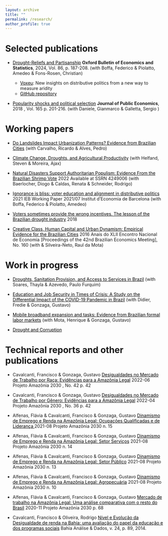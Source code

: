 ```yaml
---
layout: archive
title: ""
permalink: /research/
author_profile: true
---
```


# Selected publications

  * <a style='color: black;' href='https://onlinelibrary.wiley.com/doi/full/10.1111/obes.12560'>Drought-Reliefs and Partisanship</a>  <b>Oxford Bulletin of Economics and Statistics</b>, 2024, Vol. 86, p. 187-208. (with Boffa, Federico & Piolatto, Amedeo & Fons-Rosen, Christian)
    * <a style='color: black;' href='https://voxeu.org/article/insights-distributive-politics-new-way-measure-aridity'>Voxeu</a>:  New insights on distributive politics from a new way to measure aridity
    * <a style='color: black;' href='https://github.com/FranciscoCavalcanti/Drought-reliefs-and-Partisanship'>GitHub repository</a>

  * <a style='color: black;' href='http://www.sciencedirect.com/science/article/pii/S0047272718301361'>Popularity shocks and political selection</a> <b>Journal of Public Economics</b>, 2018 , Vol. 165 p. 201-216. (with Daniele, Gianmarco & Galletta, Sergio ) 

# Working papers

  * <a style='color: black;' href='https://www.researchgate.net/profile/Ricardo-Carvalho-10/publication/383129940_Do_Landslides_Impact_Urbanization_Patterns_Evidence_from_Brazilian_Cities/links/66be0c688d0073559255b1e4/Do-Landslides-Impact-Urbanization-Patterns-Evidence-from-Brazilian-Cities.pdf'>Do Landslides Impact Urbanization Patterns? Evidence from Brazilian Cities</a>  (with Carvalho, Ricardo & Alves, Pedro)

  * <a style='color: black;' href='https://ageconsearch.umn.edu/record/338539/'>Climate Change, Droughts, and Agricultural Productivity</a>  (with Helfand, Steven & Moreira, Ajax) 

  * <a style='color: black;' href='https://ssrn.com/abstract=4249006'>Natural Disasters Support Authoritarian Populism: Evidence From the Brazilian Shrimp Vote</a> 2022 Available at SSRN 4249006 (with Baerlocher, Diogo & Caldas, Renata & Schneider, Rodrigo)

  * <a style='color: black;' href='http://diposit.ub.edu/dspace/handle/2445/182602'>Ignorance is bliss: voter education and alignment in distributive politics</a> 2021 IEB Working Paper 2021/07 Institut d’Economia de Barcelona (with Boffa, Federico & Piolatto, Amedeo)

  * <a style='color: black;' href='https://mpra.ub.uni-muenchen.de/88317/'>Voters sometimes provide the wrong incentives. The lesson of the Brazilian drought industry</a> 2018
  
  * <a style='color: black;' href='https://www.researchgate.net/profile/Francisco-Cavalcanti-6/publication/319902513_Creative_Class_Human_Capital_and_Urban_Dynamism_Empirical_Evidence_for_the_Brazilian_Cities/links/59c0dbdaaca272aff2e4efb0/Creative-Class-Human-Capital-and-Urban-Dynamism-Empirical-Evidence-for-the-Brazilian-Cities.pdf'>Creative Class, Human Capital and Urban Dynamism: Empirical Evidence for the Brazilian Cities</a> 2016 Anais do XLII Encontro Nacional de Economia [Proceedings of the 42nd Brazilian Economics Meeting], No. 160 (with & Silveira-Neto, Raul da Mota)

# Work in progress


  * <a style='color: black;' href=''>Droughts, Sanitation Provision, and Access to Services in Brazil</a> (with Soares, Thayla & Azevedo, Paulo Furquim)

  * <a style='color: black;' href=''>Education and Job Security in Times of Crisis: A Study on the Differential Impact of the COVID-19 Pandemic in Brazil</a> (with Didier, Fredie & Gonzaga, Gustavo)

  * <a style='color: black;' href=''>Mobile broadband expansion and tasks: Evidence from Brazilian formal labor markets</a> (with Mota, Henrique & Gonzaga, Gustavo)
  
  * <a style='color: black;' href=''>Drought and Corruption</a>


# Technical reports and other publications

  * Cavalcanti, Francisco & Gonzaga, Gustavo <a style='color: black;' href='https://amazonia2030.org.br/desigualdades-no-mercado-de-trabalho-por-raca-evidencias-para-a-amazonia-legal/'>Desigualdades no Mercado de Trabalho por Raça: Evidências para a Amazônia Legal</a> 2022-06 Projeto Amazônia 2030 , No. 42 p. 42

  * Cavalcanti, Francisco & Gonzaga, Gustavo <a style='color: black;' href='https://amazonia2030.org.br/desigualdades-no-mercado-de-trabalho-por-genero-evidencias-para-a-amazonia-legal/'>Desigualdades no Mercado de Trabalho por Gênero: Evidências para a Amazônia Legal</a>  2022-04 Projeto Amazônia 2030 , No. 36 p. 42


  * Alfenas, Flávia &  Cavalcanti, Francisco & Gonzaga, Gustavo <a style='color: black;' href='  https://amazonia2030.org.br/dinamismo-de-emprego-e-renda-na-amazonia-legal-ocupacoes-qualificadas-e-de-lideranca/'>Dinamismo de Emprego e Renda na Amazônia Legal: Ocupações Qualificadas e de Liderança </a>  2021-08 Projeto Amazônia 2030 n. 15


  * Alfenas, Flávia &  Cavalcanti, Francisco & Gonzaga, Gustavo <a style='color: black;' href='https://amazonia2030.org.br/dinamismo-de-emprego-e-renda-na-amazonia-legal-servicos/'>Dinamismo de Emprego e Renda na Amazônia Legal: Setor Serviços</a>  2021-08 Projeto Amazônia 2030 n. 14

  * Alfenas, Flávia &  Cavalcanti, Francisco & Gonzaga, Gustavo <a style='color: black;' href='https://amazonia2030.org.br/dinamismo-de-emprego-e-renda-na-amazonia-legal-setor-publico/'>Dinamismo de Emprego e Renda na Amazônia Legal: Setor Público</a>  2021-08 Projeto Amazônia 2030 n. 13

  * Alfenas, Flávia &  Cavalcanti, Francisco & Gonzaga, Gustavo <a style='color: black;' href='https://amazonia2030.org.br/dinamismo-de-emprego-e-renda-na-amazonia-legal-agropecuaria/'>Dinamismo de Emprego e Renda na Amazônia Legal: Agropecuária</a>  2021-08 Projeto Amazônia 2030 n. 10


  * Alfenas, Flávia &  Cavalcanti, Francisco & Gonzaga, Gustavo <a style='color: black;' href='https://amazonia2030.org.br/mercado-de-trabalho-na-amazonia-legal-uma-analise-comparativa-com-o-resto-do-brasil/'> Mercado de trabalho na Amazônia Legal: Uma análise comparativa com o resto do Brasil</a>  2020-11 Projeto Amazônia 2030 p. 68

  * Cavalcanti, Francisco & Oliveira, Rodrigo <a style='color: black;' href='/'> Nível e Evolução da Desigualdade de renda na Bahia: uma avaliação do papel da educação e dos programas sociais</a>  Bahia Análise & Dados,  v. 24, p. 89, 2014.  
